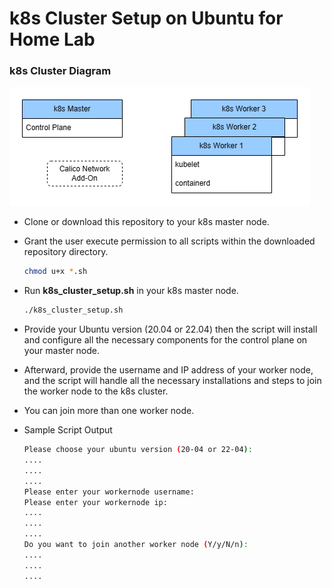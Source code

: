 # k8s Cluster Setup on Ubuntu for Home Lab

### k8s Cluster Diagram
  ![k8s_cluster_diagram](k8s_cluster_diagram.png)

- Clone or download this repository to your k8s master node.

- Grant the user execute permission to all scripts within the downloaded repository directory.
  ```bash
  chmod u+x *.sh
  ```

- Run **k8s_cluster_setup.sh** in your k8s master node.
  ```bash
  ./k8s_cluster_setup.sh
  ```

- Provide your Ubuntu version (20.04 or 22.04) then the script will install and configure all the necessary components for the control plane on your master node.

- Afterward, provide the username and IP address of your worker node, and the script will handle all the necessary installations and steps to join the worker node to the k8s cluster.

- You can join more than one worker node.

- Sample Script Output
  ```bash
  Please choose your ubuntu version (20-04 or 22-04):
  ....
  ....
  ....
  Please enter your workernode username:
  Please enter your workernode ip:
  ....
  ....
  ....
  Do you want to join another worker node (Y/y/N/n):
  ....
  ....
  ....
  ````
